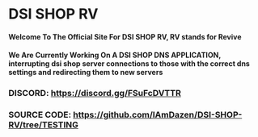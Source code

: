 # DSI SHOP RV
#### Welcome To The Official Site For DSI SHOP RV, RV stands for Revive
#### We Are Currently Working On A DSI SHOP DNS APPLICATION, interrupting dsi shop server connections to those with the correct dns settings and redirecting them to new servers
### DISCORD: https://discord.gg/FSuFcDVTTR
### SOURCE CODE: https://github.com/IAmDazen/DSI-SHOP-RV/tree/TESTING
